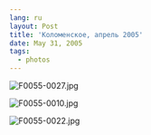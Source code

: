 ```yaml
---
lang: ru
layout: Post
title: 'Коломенское, апрель 2005'
date: May 31, 2005
tags:
  - photos
---
```


![F0055-0027.jpg](upload://F0055-0027.jpg)

![F0055-0010.jpg](upload://F0055-0010.jpg)

![F0055-0022.jpg](upload://F0055-0022.jpg)

